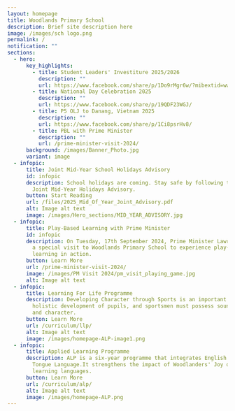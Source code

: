 ```yaml
---
layout: homepage
title: Woodlands Primary School
description: Brief site description here
image: /images/sch logo.png
permalink: /
notification: ""
sections:
  - hero:
      key_highlights:
        - title: Student Leaders' Investiture 2025/2026
          description: ""
          url: https://www.facebook.com/share/p/1Do9rMgr6w/?mibextid=wwXIfr
        - title: National Day Celebration 2025
          description: ""
          url: https://www.facebook.com/share/p/19QDF23WGJ/
        - title: P5 OLJ to Danang, Vietnam 2025
          description: ""
          url: https://www.facebook.com/share/p/1Ci8psrHv8/
        - title: PBL with Prime Minister
          description: ""
          url: /prime-minister-visit-2024/
      background: /images/Banner_Photo.jpg
      variant: image
  - infopic:
      title: Joint Mid-Year School Holidays Advisory
      id: infopic
      description: School holidays are coming. Stay safe by following the tips in the
        Joint Mid-Year Holidays Advisory.
      button: Start Reading
      url: /files/2025_Mid_Of_Year_Joint_Advisory.pdf
      alt: Image alt text
      image: /images/Hero_sections/MID_YEAR_ADVISORY.jpg
  - infopic:
      title: Play-Based Learning with Prime Minister
      id: infopic
      description: On Tuesday, 17th September 2024, Prime Minister Lawrence Wong made
        a special visit to Woodlands Primary School to experience play-based
        learning in action.
      button: Learn More
      url: /prime-minister-visit-2024/
      image: /images/PM Visit 2024/pm_visit_playing_game.jpg
      alt: Image alt text
  - infopic:
      title: Learning For Life Programme
      description: Developing Character through Sports is an important component of
        holistic development of pupils, and sportsmen must possess sound values
        and character.
      button: Learn More
      url: /curriculum/llp/
      alt: Image alt text
      image: /images/homepage-ALP-image1.png
  - infopic:
      title: Applied Learning Programme
      description: ALP is a six-year programme that integrates English and Mother
        Tongue Language.It strengthens the impact of Woodlanders' Joy of
        learning languages.
      button: Learn More
      url: /curriculum/alp/
      alt: Image alt text
      image: /images/homepage-ALP.png
---
```

